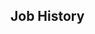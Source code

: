 <!-- Copyright (C) 2023  Kevin Sandom -->
<!-- # This is the full variant, with all of the luxury bells and whistles. -->
<!-- do include src/header/exampleHeader.md -->
<!-- do include src/intro/exampleLongIntro.md -->

## Job History
<!-- do include src/util/colBegin.md -->
<!-- do include src/util/col33.md -->
<!-- do forEach src/jobHistory/recentJobs include src/jobHistory/exampleDynamicFull.md -->
<!-- do include src/util/colNext.md -->
<!-- do include src/util/col33.md -->
<!-- do forEach src/jobHistory/oldJobs include src/jobHistory/exampleDynamicFull.md -->
<!-- do include src/util/colNext.md -->
<!-- do include src/util/col33.md -->
<!-- do include src/keySkills/exampleKeySkills.md -->
<!-- do include src/util/colEnd.md -->
